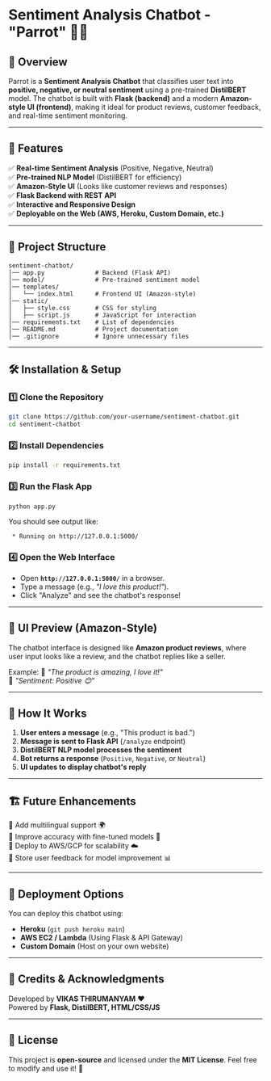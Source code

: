 # Sentiment Analysis Chatbot - "Parrot" 🦜💬

## 📌 Overview
Parrot is a **Sentiment Analysis Chatbot** that classifies user text into **positive, negative, or neutral sentiment** using a pre-trained **DistilBERT** model. The chatbot is built with **Flask (backend)** and a modern **Amazon-style UI (frontend)**, making it ideal for product reviews, customer feedback, and real-time sentiment monitoring.

---
## 🚀 Features
✅ **Real-time Sentiment Analysis** (Positive, Negative, Neutral)  
✅ **Pre-trained NLP Model** (DistilBERT for efficiency)  
✅ **Amazon-Style UI** (Looks like customer reviews and responses)  
✅ **Flask Backend with REST API**  
✅ **Interactive and Responsive Design**  
✅ **Deployable on the Web (AWS, Heroku, Custom Domain, etc.)**  

---
## 📁 Project Structure
```
sentiment-chatbot/
│── app.py              # Backend (Flask API)
│── model/              # Pre-trained sentiment model
│── templates/
│   └── index.html      # Frontend UI (Amazon-style)
│── static/
│   ├── style.css       # CSS for styling
│   ├── script.js       # JavaScript for interaction
│── requirements.txt    # List of dependencies
│── README.md           # Project documentation
│── .gitignore          # Ignore unnecessary files
```

---
## 🛠 Installation & Setup
### **1️⃣ Clone the Repository**
```bash
git clone https://github.com/your-username/sentiment-chatbot.git
cd sentiment-chatbot
```

### **2️⃣ Install Dependencies**
```bash
pip install -r requirements.txt
```

### **3️⃣ Run the Flask App**
```bash
python app.py
```
You should see output like:
```
 * Running on http://127.0.0.1:5000/
```

### **4️⃣ Open the Web Interface**
- Open **`http://127.0.0.1:5000/`** in a browser.
- Type a message (e.g., *"I love this product!"*).
- Click "Analyze" and see the chatbot's response!

---
## 🎨 UI Preview (Amazon-Style)
The chatbot interface is designed like **Amazon product reviews**, where user input looks like a review, and the chatbot replies like a seller.

Example:
💬 *"The product is amazing, I love it!"*  
🤖 *"Sentiment: Positive 😊"*

---
## 🤖 How It Works
1. **User enters a message** (e.g., "This product is bad.")
2. **Message is sent to Flask API** (`/analyze` endpoint)
3. **DistilBERT NLP model processes the sentiment**
4. **Bot returns a response** (`Positive`, `Negative`, or `Neutral`)
5. **UI updates to display chatbot's reply**

---
## 🏗 Future Enhancements
🔹 Add multilingual support 🌍  
🔹 Improve accuracy with fine-tuned models 🎯  
🔹 Deploy to AWS/GCP for scalability ☁️  
🔹 Store user feedback for model improvement 📊  

---
## 🎯 Deployment Options
You can deploy this chatbot using:
- **Heroku** (`git push heroku main`)
- **AWS EC2 / Lambda** (Using Flask & API Gateway)
- **Custom Domain** (Host on your own website)

---
## 🙌 Credits & Acknowledgments
Developed by **VIKAS THIRUMANYAM** ❤️  
Powered by **Flask, DistilBERT, HTML/CSS/JS**  

---
## 📜 License
This project is **open-source** and licensed under the **MIT License**. Feel free to modify and use it! 🎉

